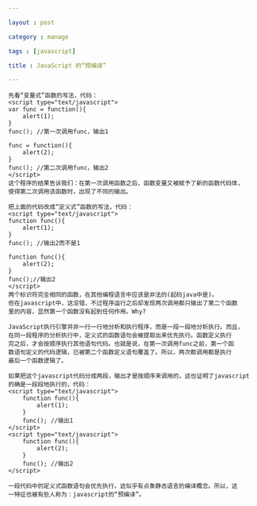 ```yaml
---

layout : post

category : manage

tags : [javascript]

title : JavaScript 的“预编译”

---
```


	
	先看“变量式”函数的写法，代码：
	<script type="text/javascript">
	var func = function(){
		alert(1);
	}
	func(); //第一次调用func，输出1
	
	func = function(){
		alert(2);
	}
	func(); //第二次调用func，输出2
	</script>
	这个程序的结果告诉我们：在第一次调用函数之后，函数变量又被赋予了新的函数代码体，
	使得第二次调用该函数时，出现了不同的输出。
	
	把上面的代码改成“定义式”函数的写法，代码：
	<script type="text/javascript">
	function func(){
		alert(1);
	}
	func(); //输出2而不是1
	
	function func(){
		alert(2);
	}
	func();//输出2
	</script>
	两个标识符完全相同的函数，在其他编程语言中应该是非法的(起码java中是)。
	但在javascript中，这没错，不过程序运行之后却发现两次调用都只输出了第二个函数
	里的内容，显然第一个函数没有起到任何作用。Why?
	
	JavaScript执行引擎并非一行一行地分析和执行程序，而是一段一段地分析执行。而且，
	在同一段程序的分析执行中，定义式的函数语句会被提取出来优先执行。函数定义执行
	完之后，才会按顺序执行其他语句代码。也就是说，在第一次调用func之前，第一个函
	数语句定义的代码逻辑，已被第二个函数定义语句覆盖了。所以，两次都调用都是执行
	最后一个函数逻辑了。
	
	如果把这个javascript代码分成两段，输出才是按顺序来调用的，这也证明了javascript
	的确是一段段地执行的，代码：
	<script type="text/javascript">
		function func(){
			alert(1);
		}
		func(); //输出1
	</script>
	<script type="text/javascript">
		function func(){
			alert(2);
		}
		func(); //输出2
	</script>
	
	一段代码中的定义式函数语句会优先执行，这似乎有点象静态语言的编译概念。所以，这
	一特征也被有些人称为：javascript的“预编译”。
	